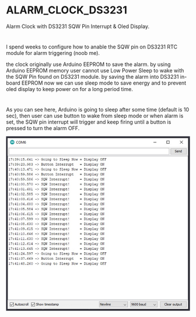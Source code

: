 # ALARM_CLOCK_DS3231
Alarm Clock with DS3231 SQW Pin Interrupt & Oled Display.
#
I spend weeks to configure how to anable the SQW pin on DS3231 RTC module for alarm triggering (noob me).

the clock originally use Arduino EEPROM to save the alarm. by using Arduino EEPROM memory user cannot use Low Power Sleep to wake with the SQW Pin found on DS3231 module.
by saving the alarm into DS3231 in-board EEPROM now we can use sleep mode to save energy and to prevent oled display to keep power on for a long period time.
#
As you can see here, Arduino is going to sleep after some time (default is 10 sec), then user can use button to wake from sleep mode or when alarm is set, the SQW pin interrupt will trigger and keep firing until a button is pressed to turn the alarm OFF.

![](https://github.com/fyrus7/ALARM_CLOCK_DS3231/blob/main/Alarm%20Clock%20SQW.jpg)
